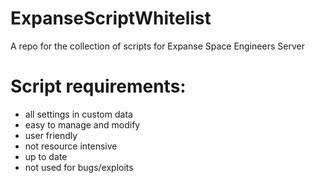 # ExpanseScriptWhitelist
A repo for the collection of scripts for Expanse Space Engineers Server

# Script requirements:
- all settings in custom data
- easy to manage and modify
- user friendly
- not resource intensive
- up to date
- not used for bugs/exploits
